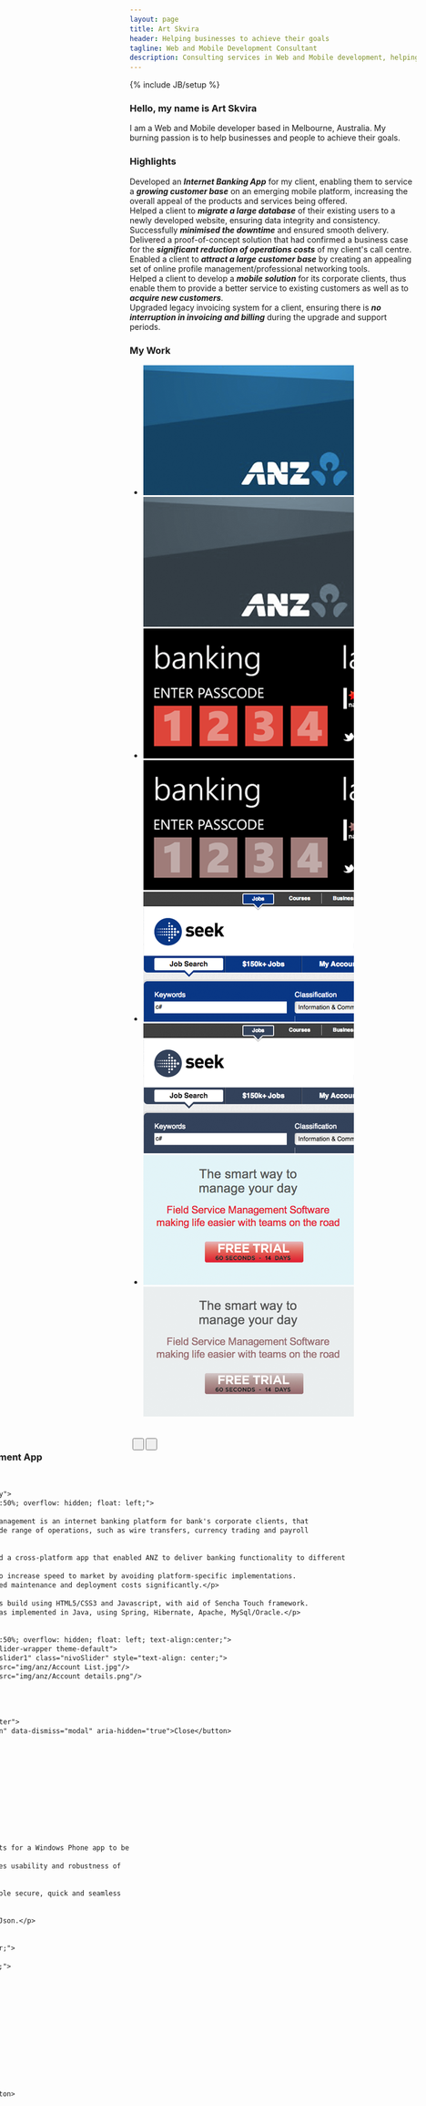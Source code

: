 ```yaml
---
layout: page
title: Art Skvira
header: Helping businesses to achieve their goals
tagline: Web and Mobile Development Consultant
description: Consulting services in Web and Mobile development, helping businesses to achieve their goals - bring additional revenue, cut costs, expand customer base, solve pressing problems.
---
```

{% include JB/setup %}

<h3>Hello, my name is Art Skvira</h3>
<p class="lead">
    I am a Web and Mobile developer based in Melbourne, Australia.
    My burning passion is to help businesses and people to achieve their goals.
</p>

<h3>Highlights</h3>
<div class="row-fluid work-summary">
    <div class="span6">
    Developed an <em><strong>Internet Banking App</strong></em> for my client, enabling
    them to service a <em><strong>growing customer base</strong></em> on an emerging mobile platform, 
    increasing the overall appeal of the products and services being offered.
    </div>
    <div class="span6">
    Helped a client to <em><strong>migrate a large database</strong></em> of their existing users to a
    newly developed website, ensuring data integrity and consistency. Successfully 
    <em><strong>minimised the downtime</strong></em> and ensured smooth delivery.
    </div>
</div>
<div class="row-fluid work-summary">
    <div class="span6">
    Delivered a proof-of-concept solution that had confirmed a business case for 
    the <em><strong>significant reduction of operations costs</strong></em> of my client's call centre.
    </div>
    <div class="span6">
    Enabled a client to <em><strong>attract a large customer base</strong></em> by creating an appealing
    set of online profile management/professional networking tools.
    </div>
</div>
<div class="row-fluid work-summary">
    <div class="span6">
    Helped a client to develop a <em><strong>mobile solution</strong></em> for its corporate clients,
    thus enable them to provide a better service to existing customers as well 
    as to <em><strong>acquire new customers</strong></em>.
    </div>
    <div class="span6">
    Upgraded legacy invoicing system for a client, ensuring there is <em><strong>no
    interruption in invoicing and billing</strong></em> during the upgrade and support periods.
    </div>
</div>


<h3>My Work</h3>

<!--div class="projects">
    <div class="row">
        <div class="span3 project">
            <img src="/img/anz/anz-iphone-app.png" alt="ANZ iPhone App" />
            <img src="/img/anz/anz-iphone-app-bw.png" alt="ANZ iPhone App" class="top"/>
        </div>
        <div class="span3 project">
        </div>
        <div class="span3 project">
        </div>
        <div class="span3 project">
        </div>
    </div>
</div-->


<ul class="thumbnails">
  <li class="span3">
    <a href="#p1" data-id="1" class="thumbnail project" data-toggle="modal">
      <img src="/img/anz/anz-iphone-app.png" alt="ANZ iPhone App" />
      <img src="/img/anz/anz-iphone-app-bw.png" alt="ANZ iPhone App" class="top"/>
    </a>
  </li>
  <li class="span3">
    <a href="#p2" data-id="2" class="thumbnail project" data-toggle="modal">
        <img src="/img/nab/nab-windows-phone-7-app.png" alt="NAB Windows Phone 7 App" />
        <img src="/img/nab/nab-windows-phone-7-app-bw.png" alt="NAB Windows Phone 7 App" class="top"/>
    </a>
  </li>
  <li class="span3">
    <a href="#p3" data-id="3" class="thumbnail project" data-toggle="modal">
        <img src="/img/seek-tile.png" alt="SEEK" />
        <img src="/img/seek-tile-bw.png" alt="SEEK" class="top"/>
    </a>
  </li>
  <li class="span3">
    <a href="#p4" data-id="4" class="thumbnail project" data-toggle="modal">
        <img src="/img/scheduleflow-saas-solution.png" alt="Scheduleflow SaaS Solution"/>
        <img src="/img/scheduleflow-saas-solution-bw.png" alt="Scheduleflow SaaS Solution" class="top"/>
    </a>
  </li>
</ul>


<script>

    var projectID           = 0; 

    $(document).on("click", ".project", function () {
        projectID = $(this).data('id');      
        $('#p' + projectID + '').modal('show');
    });

    jQuery(document).ready(function($) {
        $('#slider1').nivoSlider({
            effect: 'sliceDown', 
            slices: 1, 
            boxCols: 1, 
            boxRows: 1, 
            animSpeed: 100, 
            pauseTime: 300000,
            startSlide: 0, 
            directionNav: true, 
            controlNav: false, 
            controlNavThumbs: false, 
            pauseOnHover: true, 
            manualAdvance: false,             
            randomStart: false        
        });

        $('#slider2').nivoSlider({
                    effect: 'sliceDown', 
                    slices: 1, 
                    boxCols: 1, 
                    boxRows: 1, 
                    animSpeed: 100, 
                    pauseTime: 300000,
                    startSlide: 0, 
                    directionNav: true, 
                    controlNav: false, 
                    controlNavThumbs: false, 
                    pauseOnHover: true, 
                    manualAdvance: false,             
                    randomStart: false        
                });

        $('#slider3').nivoSlider({
                    effect: 'sliceDown', 
                    slices: 1, 
                    boxCols: 1, 
                    boxRows: 1, 
                    animSpeed: 100, 
                    pauseTime: 300000,
                    startSlide: 0, 
                    directionNav: true, 
                    controlNav: false, 
                    controlNavThumbs: false, 
                    pauseOnHover: true, 
                    manualAdvance: false,             
                    randomStart: false        
                });

        $('#slider4').nivoSlider({
                    effect: 'sliceDown', 
                    slices: 1, 
                    boxCols: 1, 
                    boxRows: 1, 
                    animSpeed: 100, 
                    pauseTime: 300000,
                    startSlide: 0, 
                    directionNav: true, 
                    controlNav: false, 
                    controlNavThumbs: false, 
                    pauseOnHover: true, 
                    manualAdvance: false,             
                    randomStart: false        
                });
            jQuery('.prev').click(function(){
                Previous(projectID);
              });

              jQuery('.next').click(function(){
                Next(projectID);
              });
     });
     function Next(currentProjectID)
    {
        var next_project_id = currentProjectID + 1;
        var num = parseInt(next_project_id);
        if (num!=5){
            projectID = next_project_id;
            $('#p' + currentProjectID + '').removeClass('fade').modal('hide');
            $('#p' + next_project_id + '').removeClass('fade').modal('show');
        }
    }
    function Previous(currentProjectID)
    {
        var prev_project_id = currentProjectID - 1;
        var num = parseInt(prev_project_id);
        if (num!=0){
            projectID = prev_project_id;
            $('#p' + currentProjectID + '').removeClass('fade').modal('hide');
            $('#p' + prev_project_id + '').removeClass('fade').modal('show');
        }
    }
</script>


<!-- Projects modal -->
<div id="p1" class="modal hide fade" tabindex="-1" role="dialog" aria-labelledby="myModalLabel" aria-hidden="true" style="width:760px; margin-left: -380px">
    <div class="modal-header">
        <button type="button" class="close" data-dismiss="modal" aria-hidden="true">×</button>
        <div style="width:100%; overflow:hidden">
            <h3 id="projectName" style="float:left; width:48%">ANZ Cash Management App</h3>
            <div class="btn-group" style="float:left; margin-left: 20px; width:48%">
                <button class="btn btn-small btn-primary prev"><i class="icon-arrow-left icon-white">&nbsp;</i></button>                    
                <button class="btn btn-small btn-primary next"><i class="icon-arrow-right icon-white">&nbsp;</i></button>
            </div>
        </div>
            
    </div>
    <div class="modal-body">
        <div style="width:50%; overflow: hidden; float: left;">

            <p>ANZ Cash management is an internet banking platform for bank's corporate clients, that 
            simplifies wide range of operations, such as wire transfers, currency trading and payroll management.</p>
            
            <p>I developed a cross-platform app that enabled ANZ to deliver banking functionality to different mobile platforms.
            This helped to increase speed to market by avoiding platform-specific implementations. 
            It also reduced maintenance and deployment costs significantly.</p>

            <p>The app was build using HTML5/CSS3 and Javascript, with aid of Sencha Touch framework.
            Server side was implemented in Java, using Spring, Hibernate, Apache, MySql/Oracle.</p>
        
        </div>
        <div style="width:50%; overflow: hidden; float: left; text-align:center;">
            <div class="slider-wrapper theme-default">
                <div id="slider1" class="nivoSlider" style="text-align: center;">
                    <img src="img/anz/Account List.jpg"/>
                    <img src="img/anz/Account details.png"/>                    
                </div>
            </div>            
        </div>
    </div>
    <div class="modal-footer">
        <button class="btn" data-dismiss="modal" aria-hidden="true">Close</button>        
    </div>
</div>

<!-- Projects modal -->
<div id="p2" class="modal hide fade" tabindex="-1" role="dialog" aria-labelledby="myModalLabel" aria-hidden="true" style="width:760px; margin-left: -380px">
    <div class="modal-header">
        <button type="button" class="close" data-dismiss="modal" aria-hidden="true">×</button>
        <div style="width:100%; overflow:hidden">
            <h3 id="projectName" style="float:left; width:48%">Internet Banking App for NAB</h3>
            <div class="btn-group" style="float:left; margin-left: 20px; width:48%">
                <button class="btn btn-small btn-primary prev"><i class="icon-arrow-left icon-white">&nbsp;</i></button>                    
                <button class="btn btn-small btn-primary next"><i class="icon-arrow-right icon-white">&nbsp;</i></button>
            </div>
        </div>
            
    </div>
    <div class="modal-body">
        <div style="width:50%; overflow: hidden; float: left;">
            
            <p>NAB was getting quite a large number of requests from its clients for a Windows Phone app to be developed.
            I assisted them in development of this app, ensuring that it matches usability and robustness of the existing iOS/Android apps.</p>

            <p>Strong emphasis was put on integration with existing API to enable secure, quick and seamless Internet Banking experience for its users.</p>

            <p>The app was built using C#, Silverlight, Windows Phone 7, Ajax/Json.</p>

        </div>
        <div style="width:50%; overflow: hidden; float: left; text-align:center;">
            <div class="slider-wrapper theme-default">
                <div id="slider2" class="nivoSlider" style="text-align: center;">
                    <img src="img/nab/nab-passcode.png"/> 
                    <img src="img/nab/nab-exchange.png"/>
                    <img src="img/nab/nab-rates.png"/>
                    <img src="img/nab/nab-map.png"/> 
                    <img src="img/nab/nab-latest.png"/> 
                    <img src="img/nab/nab-locator.png"/> 
                    <img src="img/nab/nab-branch.png"/>
                    <img src="img/nab/nab-contact.png"/> 
                </div>
            </div>            
        </div>
    </div>
    <div class="modal-footer">
        <button class="btn" data-dismiss="modal" aria-hidden="true">Close</button>        
    </div>
</div>

<!-- Projects modal -->
<div id="p3" class="modal hide fade" tabindex="-1" role="dialog" aria-labelledby="myModalLabel" aria-hidden="true" style="width:760px; margin-left: -380px">
    <div class="modal-header">
        <button type="button" class="close" data-dismiss="modal" aria-hidden="true">×</button>
        <div style="width:100%; overflow:hidden">
            <h3 id="projectName" style="float:left; width:48%">SEEK</h3>
            <div class="btn-group" style="float:left; margin-left: 20px; width:48%">
                <button class="btn btn-small btn-primary prev"><i class="icon-arrow-left icon-white">&nbsp;</i></button>                    
                <button class="btn btn-small btn-primary next"><i class="icon-arrow-right icon-white">&nbsp;</i></button>
            </div>
        </div>
            
    </div>
    <div class="modal-body">
        <div style="width:50%; overflow: hidden; float: left;">
            <p>Seek is a leading job board in Australia with hundreds of thousands users visiting the site every day. I participated in a number of key projects for the business, ranging from massive data transformation initiatives to front-end user experience improvements.</p>
            <p>My involvement helped business to achieve target delivery dates, minimise the website's downtime during deployment periods as well as to ensure no interruption in invoicing/billing cycles.</p>
            <p>Technologies used: C#, .NET, ASP.NET, MVC.NET, SQL Server, HTML/CSS, Javascript</p>
        </div>
        <div style="width:50%; overflow: hidden; float: left; text-align:center;">
            <div class="slider-wrapper theme-default">
                <div id="slider3" class="nivoSlider" style="text-align: center;">
                    <img src="img/seek.png"/>
                </div>
            </div>            
        </div>
    </div>
    <div class="modal-footer">
        <button class="btn" data-dismiss="modal" aria-hidden="true">Close</button>        
    </div>
</div>

<!-- Projects modal -->
<div id="p4" class="modal hide fade" tabindex="-1" role="dialog" aria-labelledby="myModalLabel" aria-hidden="true" style="width:760px; margin-left: -380px">
    <div class="modal-header">
        <button type="button" class="close" data-dismiss="modal" aria-hidden="true">×</button>
        <div style="width:100%; overflow:hidden">
            <h3 id="projectName" style="float:left; width:48%">Scheduleflow</h3>
            <div class="btn-group" style="float:left; margin-left: 20px; width:48%">
                <button class="btn btn-small btn-primary prev"><i class="icon-arrow-left icon-white">&nbsp;</i></button>                    
                <button class="btn btn-small btn-primary next"><i class="icon-arrow-right icon-white">&nbsp;</i></button>
            </div>
        </div>
            
    </div>
    <div class="modal-body">
        <div style="width:50%; overflow: hidden; float: left;">
           <p>Scheduleflow is a Software as a Service product, that helps small and medium business to organise their day, manage relationship with clients and achieve higher utilisation of their time.</p>
           <p>I was involved as a technical consultant from the very early days, helping the business to select right technologies and tools to ensure rapid delivery and iteration, as well as carrying out major software design and development work.</p>
           <p>I implemented a number of development and deployment processes to ensure high quality of the product, as well as quick pace of iteration. This enabled the business to arrive at the working revenue model, minimising the expenditures.</p>
           <p>The solution was built using Python, Django, JavaScript, HTML/CSS, Postgresql</p>
        </div>
        <div style="width:50%; overflow: hidden; float: left; text-align:center;">
            <div class="slider-wrapper theme-default">
                <div id="slider4" class="nivoSlider" style="text-align: center;">
                    <img src="img/scheduleflow.png"/>
                </div>
            </div>
        </div>
    </div>
    <div class="modal-footer">
        <button class="btn" data-dismiss="modal" aria-hidden="true">Close</button>        
    </div>
</div>
###What my clients say
<blockquote>
    <p>
    Art has been instrumental in the early days of Scheduleflow. His expertise 
    and hands-on involvement enabled us to iterate rapidly, build and deliver 
    what our target market needed.
    <a class="more" data-ga-category="Links" data-ga-action="Testimonial" data-ga-label="Paul">more...</a>
    <span class="more-content">
    <br/>Art demonstrated his insight into development practices, by implementing 
    streamlined development processes, allowing us to deliver features rapidly 
    and to a very high level of quality. This meant we had dramatically reduced 
    delivery timelines and minimal physical testing.
    <br/>
    Art is one of the most intelligent and broadly skilled senior consultants I 
    have worked with. I recommend him whole heartedly and would work with him 
    again in a nano second.
    </span>
    </p>
    <small><cite>Paul Tyrrel, CEO, <a target="_blank" href="http://scheduleflow.com">scheduleflow.com</a></cite></small>
</blockquote>
<blockquote>
    <p>
    Art ranks amongst the best web developers I have worked with. He has the rare combination
    of strong technical skills, people skills and a good awareness of the larger business challenges.
    <a class="more" data-ga-category="Links" data-ga-action="Testimonial" data-ga-label="David">more...</a>
    <span class="more-content">He is always proactive with his research and contributions to the rest of the team. I recommend
    Art thoroughly to any prospective employer and would happily work with him on any future engagements.</span>
    </p>
    <small><cite>David Hodgman, Business Analyst, <a target="_blank" href="http://linkme.com.au">linkme.com.au</a></cite></small>
</blockquote>
<blockquote>
    <p>
    Art is an extremely talented developer with a passion to do things better. Art was always willing to tackle the 
    problems others would hate. Never scared to refactor the most complex code.
    <a class="more" data-ga-category="Links" data-ga-action="Testimonials" data-ga-label="Alan">more...</a>
    <span class="more-content">The quality of his work and attention to detail was a great asset to SEEK during some really challenging and complex projects.</span>
    </p>
    <small><cite>Alan Mastrantoni, Solutions Lead, <a target="_blank" href="http://www.seek.com.au">seek.com.au</a></cite></small>
</blockquote>
<blockquote>
    <p>
    Art is a highly skilled and highly motivated developer. He has an excellent grasp of software architecture and .net technologies.
    His skills combined with his enthusiasm for software development make him a valuable asset to any team.
    <a class="more" data-ga-category="Links" data-ga-action="Testimonials" data-ga-label="Andrew">more...</a>
    <span class="more-content">He is definitely one of the best developers I have worked with.</span>
    </p>
    <small id="contact"><cite>Andrew Harvey, Senior Developer, Department of Education, Victoria</cite></small>
</blockquote>

<h3>Let's Talk</h3>

<div class="row-fluid">
    <div class="span7">
        <p>Have you got a new project coming up? Drop me a line and we will discuss it.</p>

        Send an email to <a href="mailto:art@nimblegecko.com" data-ga-category="Links" data-ga-action="Contact" data-ga-label="email">art@nimblegecko.com</a>,
        or simply call me on <a href="tel:0416394620" data-ga-category="Links" data-ga-action="Contact" data-ga-label="Mobile AU">0416 394 620</a>
        <!--small>(outside of Australia dial <a href="tel:+61416394620" data-ga-category="Links" data-ga-action="Contact" data-ga-label="Mobile Int">+61 416 394 620</a>)</small-->
    </div>
    <div class="span3">
        <div style="display: none;" id="divContact">
            <div id="wufoo-z7x3p9">
                Fill out my <a href="http://nimblegecko.wufoo.com/forms/z7x3p9">online form</a>.
            </div>
            <script type="text/javascript">var z7x3p9;(function(d, t) {
            var s = d.createElement(t), options = {
            'userName':'nimblegecko', 
            'formHash':'z7x3p9', 
            'autoResize':true,
            'height':'497',
            'async':true,
            'header':'show'};
            s.src = ('https:' == d.location.protocol ? 'https://' : 'http://') + 'wufoo.com/scripts/embed/form.js';
            s.onload = s.onreadystatechange = function() {
            var rs = this.readyState; if (rs) if (rs != 'complete') if (rs != 'loaded') return;
            try { z7x3p9 = new WufooForm();z7x3p9.initialize(options);z7x3p9.display(); } catch (e) {}};
            var scr = d.getElementsByTagName(t)[0], par = scr.parentNode; par.insertBefore(s, scr);
            })(document, 'script');</script>
        </div>
        <a id="btnContact" class="btn btn-primary btn-large btn-block" 
           data-ga-category="Links" data-ga-action="Contact" data-ga-label="Contact Form"
           href="#divContact">Contact me</a>
        <script>
            (function($) {
                $('#btnContact').fancybox({
                    width: '70%',
                    height: '60%',
                    minWidth: 600,
                    openEffect: 'elastic',
                    closeEffect: 'elastic'
                })
            })(jQuery)
        </script>
    </div>
</div>


<h3>My Experience</h3>
<div class="summary" markdown="1">
- 10+ years of experience in Web, Mobile and Database development
- Reverse-engineering and dealing with legacy codebases
- Architecture, Design Patterns, Code Review/Refactoring, Continuous Integration, Test-Driven Development
- Thorough experience in Object-Oriented Programming and Design and Functional Programming
- Hands-on experience in SDLC, Agile / Extreme Programming
- User Experience and Interface Design
</div>

<h3>Skills</h3>

<dl class="skills">
        <dt>Languages</dt>
        <dd>C#, JavaScript, Python, Objective C, Java</dd>

        <dt>Web Development</dt>
        <dd>.NET  1.1-4.0, Ajax, REST, Web Services<br/>
        jQuery/Sencha Touch/Prototype, HTML5/CSS3<br/>
        MVC.NET, ASP.NET, Silverlight, Django, node.js</dd>

        <dt>Frameworks/Mobile</dt>
        <dd>AWS / EC2, J2EE<br/>
        Django, node.js<br/>
        iOS, Windows Phone 7</dd>

        <dt>Database / Modelling</dt>
        <dd>SQL Server, Oracle, PostgreSQL, MySql, MongoDB<br/>
        T-SQL, PL/SQL, LINQ, UML, XML/XSL, XPath<br/>
        Hibernate/NHibernate, ADO.NET, Spring.NET</dd>

        <dt>Toolset</dt>
        <dd>Visual Studio .NET 2003/05/08/10, Eclipse, XCode, AppCode<br/>
        Enterprise Architect, TeamCity, Jenkins, NUnit/JUnit, NUnitAsp<br/>
        TFS, SVN, CVS, Git, Mercurial</dd>
</dl>

###Social

<div class="row">
    <div class="span3">
        <img src="/img/linkedin.jpg" alt="linkedin" height="32" width="32" />
        <a target="_blank" href="http://au.linkedin.com/in/skvira/">LinkedIn Profile</a>
    </div>
</div>
<div class="row">
    <div class="span3">
        <img src="/img/github.png" alt="Github"/>
        <a target="_blank" href="https://github.com/ArtS">ArtS on Github</a>
    </div>
</div>
<div class="row">
    <div class="span3">
        <img src="/img/stackoverflow.png" width="32" height="32" alt="Stackoverflow"/>
        <a target="_blank" href="http://stackoverflow.com/users/62194/art">Stackoverflow profile</a>
    </div>
</div>
<div class="row">
    <div class="span3">
        <img src="/img/twitter.png" alt="Twitter" width="32" height="32" />
        <a target="_blank" href="https://twitter.com/#!smartial_arts">Twitter stream</a>
    </div>
</div>
<div class="row">
    <div class="span3">
        <img src="/img/twitter.png" alt="Twitter" width="32" height="32" />
        <a target="_blank" href="http://reader.nimblegecko.com">Minimalistic Twitter Reader</a>
    </div>
</div>
